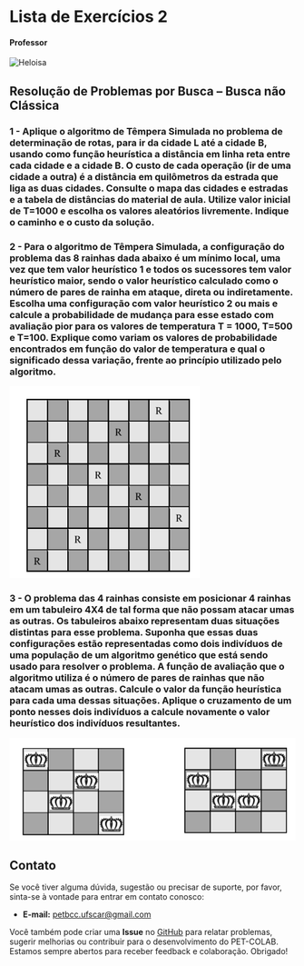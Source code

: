 # Lista de Exercícios 2

#### Professor
![Heloisa](https://img.shields.io/badge/Heloisa-%2300599C.svg?style=for-the-badge&logo=GoogleScholar&logoColor=white)

## Resolução de Problemas por Busca – Busca não Clássica

### 1 - Aplique o algoritmo de Têmpera Simulada no problema de determinação de rotas, para ir da cidade L até a cidade B, usando como função heurística a distância em linha reta entre cada cidade e a cidade B. O custo de cada operação (ir de uma cidade a outra) é a distância em quilômetros da estrada que liga as duas cidades. Consulte o mapa das cidades e estradas e a tabela de distâncias do material de aula. Utilize valor inicial de T=1000 e escolha os valores aleatórios livremente. Indique o caminho e o custo da solução.

### 2 - Para o algoritmo de Têmpera Simulada, a configuração do problema das 8 rainhas dada abaixo é um mínimo local, uma vez que tem valor heurístico 1 e todos os sucessores tem valor heurístico maior, sendo o valor heurístico calculado como o número de pares de rainha em ataque, direta ou indiretamente. Escolha uma configuração com valor heurístico 2 ou mais e calcule a probabilidade de mudança para esse estado com avaliação pior para os valores de temperatura T = 1000, T=500 e T=100. Explique como variam os valores de probabilidade encontrados em função do valor de temperatura e qual o significado dessa variação, frente ao princípio utilizado pelo algoritmo.

![Xadrez](https://raw.githubusercontent.com/petbccufscar/.github/main/pet-colab/IA/imagem_2024-03-19_173650763.png)

### 3 - O problema das 4 rainhas consiste em posicionar 4 rainhas em um tabuleiro 4X4 de tal forma que não possam atacar umas as outras. Os tabuleiros abaixo representam duas situações distintas para esse problema. Suponha que essas duas configurações estão representadas como dois indivíduos de uma população de um algoritmo genético que está sendo usado para resolver o problema. A função de avaliação que o algoritmo utiliza é o número de pares de rainhas que não atacam umas as outras. Calcule o valor da função heurística para cada uma dessas situações. Aplique o cruzamento de um ponto nesses dois indivíduos a calcule novamente o valor heurístico dos indivíduos resultantes.

![Rainha](https://raw.githubusercontent.com/petbccufscar/.github/main/pet-colab/IA/imagem_2024-03-19_173709982.png)

## Contato

Se você tiver alguma dúvida, sugestão ou precisar de suporte, por favor, sinta-se à vontade para entrar em contato conosco:

- **E-mail:** petbcc.ufscar@gmail.com

Você também pode criar uma **Issue** no [GitHub](https://github.com/petbccufscar/pet-colab/issues) para relatar problemas, sugerir melhorias ou contribuir para o desenvolvimento do PET-COLAB. Estamos sempre abertos para receber feedback e colaboração. Obrigado!